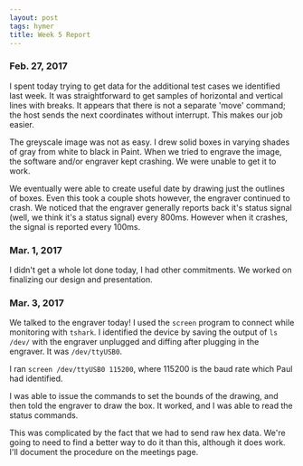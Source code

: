 ```yaml
---
layout: post
tags: hymer
title: Week 5 Report
---
```


### Feb. 27, 2017 

I spent today trying to get data for the additional test cases we identified last week.
It was straightforward to get samples of horizontal and vertical lines with breaks.
It appears that there is not a separate 'move' command; the host sends the next coordinates without interrupt. This makes our job easier.

The greyscale image was not as easy. I drew solid boxes in varying shades of gray from white to black in Paint.
When we tried to engrave the image, the software and/or engraver kept crashing. We were unable to get it to work.

We eventually were able to create useful date by drawing just the outlines of boxes. Even this took a couple shots however, the engraver continued to crash.
We noticed that the engraver generally reports back it's status signal (well, we think it's a status signal) every 800ms. However when it crashes, the signal is reported every 100ms.

### Mar. 1, 2017

I didn't get a whole lot done today, I had other commitments. We worked on finalizing our design and presentation.


### Mar. 3, 2017

We talked to the engraver today! I used the `screen` program to connect while monitoring with `tshark`.
I identified the device by saving the output of `ls /dev/` with the engraver unplugged and diffing after plugging in the engraver. It was `/dev/ttyUSB0`.

I ran `screen /dev/ttyUSB0 115200`, where 115200 is the baud rate which Paul had identified.

I was able to issue the commands to set the bounds of the drawing, and then told the engraver to draw the box. It worked, and I was able to read the status commands.

This was complicated by the fact that we had to send raw hex data. We're going to need to find a better way to do it than this, although it does work. I'll document the procedure on the meetings page.
